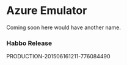 # Azure Emulator

Coming soon here would have another name.

### Habbo Release
PRODUCTION-201506161211-776084490
